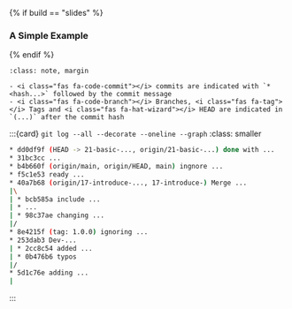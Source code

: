 {% if build == "slides" %}
### A Simple Example
{% endif %}

```{admonition} <i class="fab fa-git"></i> <strong style="color:black">log</strong>: explore the history
:class: note, margin

- <i class="fas fa-code-commit"></i> commits are indicated with `* <hash...>` followed by the commit message
- <i class="fas fa-code-branch"></i> Branches, <i class="fas fa-tag"></i> Tags and <i class="fas fa-hat-wizard"></i> HEAD are indicated in `(...)` after the commit hash
```

:::{card} `git log --all --decorate --oneline --graph`
:class: smaller
```bash
* dd0df9f (HEAD -> 21-basic-..., origin/21-basic-...) done with ...
* 31bc3cc ...
* b4b660f (origin/main, origin/HEAD, main) ingnore ...
* f5c1e53 ready ...
* 40a7b68 (origin/17-introduce-..., 17-introduce-) Merge ...
|\
| * bcb585a include ...
| * ...
| * 98c37ae changing ...
|/
* 8e4215f (tag: 1.0.0) ignoring ...
* 253dab3 Dev-...
| * 2cc8c54 added ...
| * 0b476b6 typos
|/
* 5d1c76e adding ...
|
```
:::

